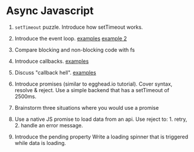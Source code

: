 # Async Javascript

1. `setTimeout` puzzle. Introduce how setTimeout works.

2. Introduce the event loop. [examples](https://developer.mozilla.org/en/docs/Web/JavaScript/EventLoop)
[example 2](http://altitudelabs.com/blog/what-is-the-javascript-event-loop/)

3. Compare blocking and non-blocking code with fs

4. Introduce callbacks. [examples](http://javascriptissexy.com/understand-javascript-callback-functions-and-use-them/)

5. Discuss "callback hell". [examples](http://stackabuse.com/avoiding-callback-hell-in-node-js/)

6. Introduce promises (similar to egghead.io tutorial). Cover syntax, resolve & reject. Use a simple backend that has a setTimeout of 2500ms.

7. Brainstorm three situations where you would use a promise

8. Use a native JS promise to load data from an api. Use reject to: 1. retry, 2. handle an error message.

9. Introduce the pending property Write a loading spinner that is triggered while data is loading.
